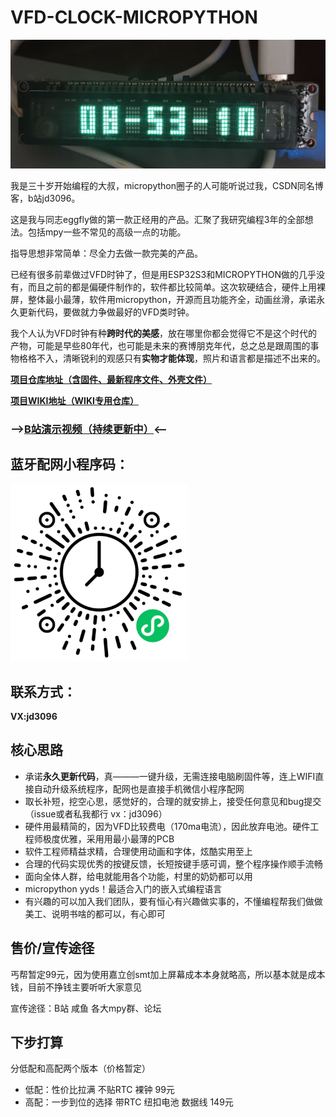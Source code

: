 # VFD-CLOCK-MICROPYTHON
![VFD 8位模块](./pics/vfd-clock.jpg "VFD-SCREEN")

我是三十岁开始编程的大叔，micropython圈子的人可能听说过我，CSDN同名博客，b站jd3096。

这是我与同志eggfly做的第一款正经用的产品。汇聚了我研究编程3年的全部想法。包括mpy一些不常见的高级一点的功能。

指导思想非常简单：尽全力去做一款完美的产品。

已经有很多前辈做过VFD时钟了，但是用ESP32S3和MICROPYTHON做的几乎没有，而且之前的都是偏硬件制作的，软件都比较简单。这次软硬结合，硬件上用裸屏，整体最小最薄，软件用micropython，开源而且功能齐全，动画丝滑，承诺永久更新代码，要做就力争做最好的VFD类时钟。

我个人认为VFD时钟有种**跨时代的美感**，放在哪里你都会觉得它不是这个时代的产物，可能是早些80年代，也可能是未来的赛博朋克年代，总之总是跟周围的事物格格不入，清晰锐利的观感只有**实物才能体现**，照片和语言都是描述不出来的。

**[项目仓库地址（含固件、最新程序文件、外壳文件）](https://gitee.com/jd3096/vfd-clock-wiki)**

**[项目WIKI地址（WIKI专用仓库）](https://gitee.com/jd3096/vfd-clock-wiki)**

### **-->[B站演示视频（持续更新中）](https://www.bilibili.com/video/BV1U24y1q7TB/?spm_id_from=333.999.0.0&vd_source=16fd6d2ed1bceb65dca80ff0e6e9e8ec)<--**

## 蓝牙配网小程序码：

<img src="./pics/wx_app.jpg" alt="app_qrcode" style="zoom: 33%;" />



## 联系方式：

**VX:jd3096**


## 核心思路
- 承诺**永久更新代码**，真———一键升级，无需连接电脑刷固件等，连上WIFI直接自动升级系统程序，配网也是直接手机微信小程序配网
- 取长补短，挖空心思，感觉好的，合理的就安排上，接受任何意见和bug提交（issue或者私我都行 vx：jd3096）
- 硬件用最精简的，因为VFD比较费电（170ma电流），因此放弃电池。硬件工程师极度优雅，采用用最小最薄的PCB
- 软件工程师精益求精，合理使用动画和字体，炫酷实用至上
- 合理的代码实现优秀的按键反馈，长短按键手感可调，整个程序操作顺手流畅
- 面向全体人群，给电就能用各个功能，村里的奶奶都可以用
- micropython yyds！最适合入门的嵌入式编程语言
- 有兴趣的可以加入我们团队，要有恒心有兴趣做实事的，不懂编程帮我们做做美工、说明书啥的都可以，有心即可

## 售价/宣传途径
丐帮暂定99元，因为使用嘉立创smt加上屏幕成本本身就略高，所以基本就是成本钱，目前不挣钱主要听听大家意见

宣传途径：B站 咸鱼 各大mpy群、论坛

## 下步打算

分低配和高配两个版本（价格暂定）

- 低配：性价比拉满 不贴RTC 裸钟   99元
- 高配：一步到位的选择  带RTC 纽扣电池  数据线  149元

